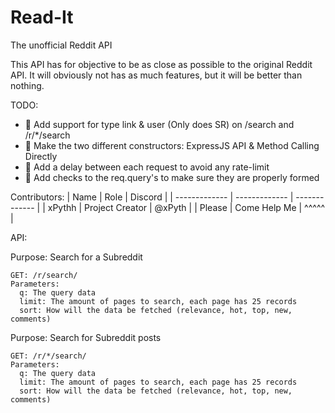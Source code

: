 
# Read-It
The unofficial Reddit API

This API has for objective to be as close as possible to the original Reddit API.
It will obviously not has as much features, but it will be better than nothing.


TODO:
- 📝 Add support for type link & user (Only does SR) on /search and /r/*/search
- 📝 Make the two different constructors: ExpressJS API & Method Calling Directly
- 📝 Add a delay between each request to avoid any rate-limit
- 📝 Add checks to the req.query's to make sure they are properly formed



Contributors:
| Name  | Role | Discord |
| ------------- | ------------- | ------------- |
| xPythh  | Project Creator  | @xPyth | 
| Please  | Come Help Me  | ^^^^^ | 



API:

Purpose: Search for a Subreddit
```
GET: /r/search/
Parameters:
  q: The query data
  limit: The amount of pages to search, each page has 25 records
  sort: How will the data be fetched (relevance, hot, top, new, comments)
```
Purpose: Search for Subreddit posts
```
GET: /r/*/search/
Parameters:
  q: The query data
  limit: The amount of pages to search, each page has 25 records
  sort: How will the data be fetched (relevance, hot, top, new, comments)
```